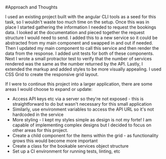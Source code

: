 #Approach and Thoughts

I used an existing project built with the angular CLI tools as a seed for this task, so I wouldn't waste too much time on the setup.
Once this was in place I started gathering the information I needed to request the bookings data.
I looked at the documentation and pieced together the request structure I would need to send.
I added this to a new service so it could be abstracted from my main component and swapped in and out if needed.
Then I updated my main component to call this service and then render the data from the response.
I added unit tests for both of these components.
Next I wrote a small protractor test to verify that the number of services rendered was the same as the number returned by the API.
Lastly, I extended the markup and added styles to be more visually appealing. I used CSS Grid to create the responsive grid layout.


If I were to continue this project into a larger application, there are some areas I would choose to expand or update:
* Access API keys etc via a server so they're not exposed - this is straightforward to do but wasn't necessary for this small application
* Similarly, use environment variables to access the API URL so it's not hardcoded in the service
* More styling - I kept my styles simple as design is not my forte! I am capable of implementing complex designs but I decided to focus on other areas for this project.
* Create a child component for the items within the grid - as functionality grows this would become more important
* Create a class for the bookable services object structure
* Set up a CI environment for running tests, linting, etc